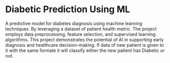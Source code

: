 # Diabetic Prediction Using ML
A predictive model for diabetes diagnosis using machine learning techniques. By leveraging a dataset of patient health metric. The project employs data preprocessing, feature selection, and supervised learning algorithms. This project demonstrates the potential of AI in supporting early diagnosis and healthcare decision-making. If data of new patient is given to it with the same formate it will classify either the new patient has Diabetic or not.
